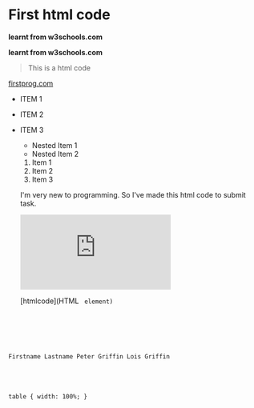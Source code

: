 <!-- Headings -->
# First html code



<!-- strong -->
**learnt from w3schools.com** 

__learnt from w3schools.com__ 


<!--Blockquotes-->
>  This is a html code

<!-- Links -->
[firstprog.com](https://www.firstprog.com/html/html_basic.asp)
<!-- UL -->
* ITEM 1
* ITEM 2
* ITEM 3
    * Nested Item 1
    * Nested Item 2



    <!-- OL -->
    1. Item 1
    2. Item 2
    3. Item 3

    <!-- Inline code Block-->
    <p> I'm very new to programming. So I've made this html code to submit task. </p>

    <!--Image-->
    ![htmllogo](https://pngtree.com/freepng/html-file-document-icon_4187757.htm)
    <!--Github html -->

    <!-- Code BLOCKS -->

    <!--code display-->
   [htmlcode](HTML <code> element)


<!--table-->
Firstname 	Lastname
Peter      	Griffin
Lois      	Griffin

<!--htmlcode-->
table {
  width: 100%;
}

